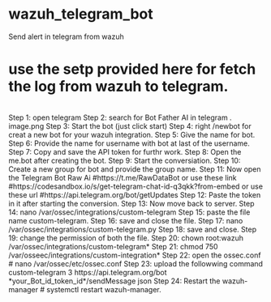# wazuh_telegram_bot
Send alert in telegram from wazuh


# use the setp provided here for fetch the log from wazuh to telegram.
<br>
Step 1: open telegram 
Step 2: search for Bot Father AI in telegram .
image.png
Step 3: Start the bot (just click start)
Step 4: right /newbot for creat a new bot for your wazuh integration.
Step 5: Give the name for bot.
Step 6: Provide the name for username with bot at last of the username.
Step 7: Copy and save the API token for furthr work.
Step 8: Open the me.bot after creating the bot.
Step 9: Start the conversiation.
Step 10: Create a new group for bot and provide the group name.
Step 11: Now open the Telegram Bot Raw Ai #https://t.me/RawDataBot or use these link #https://codesandbox.io/s/get-telegram-chat-id-q3qkk?from-embed or use these url #https://api.telegram.org/bot<YourBOTToken>/getUpdates
Step 12: Paste the token in it after starting the conversion.
Step 13: Now move back to server.
Step 14: nano /var/ossec/integrations/custom-telegram
Step 15: paste the file name custom-telegram.
Step 16: save and close the file.
Step 17: nano /var/ossec/integrations/custom-telegram.py
Step 18: save and close.
Step 19: change the permission of both the file.
Step 20: chown root:wazuh /var/ossec/integrations/custom-telegram*
Step 21: chmod 750 /var/osseec/integrations/custom-integration*
Step 22: open the ossec.conf # nano /var/ossec/etc/ossec.conf
Step 23: upload the followwing command
    <integration>
        <name>custom-telegram</name>
        <level>3</level>
        <hook_url>https://api.telegram.org/bot *your_Bot_id_token_id*/sendMessage</hook_url>
        <alert_format>json</alert_format>
    </integration>
Step 24: Restart the wazuh-manager # systemctl restart wazuh-manager.
